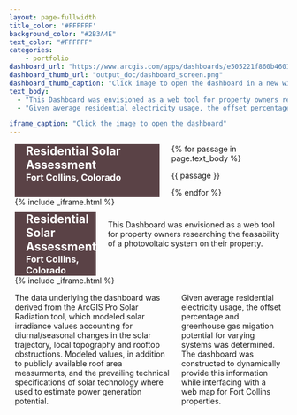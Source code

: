 ```yaml
---
layout: page-fullwidth 
title_color: '#FFFFFF'
background_color: "#2B3A4E"
text_color: "#FFFFFF"
categories:
    - portfolio
dashboard_url: "https://www.arcgis.com/apps/dashboards/e505221f860b46019c62a9c65a37ee75"
dashboard_thumb_url: "output_doc/dashboard_screen.png"
dashboard_thumb_caption: "Click image to open the dashboard in a new window"
text_body: 
  - "This Dashboard was envisioned as a web tool for property owners researching the feasability of a photovoltaic system on their property. The data underlying the dashboard was derived from the ArcGIS Pro Solar Radiation tool, which modeled solar irradiance values accounting for diurnal/seasonal changes in the solar trajectory, local topography and rooftop obstructions. Modeled values, in addition to publicly available roof area measurments, and the prevailing technical specifications of solar technology where used to estimate power generation potential."
  - "Given average residential electricity usage, the offset percentage and greenhouse gas migation potential for varying systems was determined. The dashboard was constructed to dynamically provide this information while interfacing with a web map for Fort Collins properties."  

iframe_caption: "Click the image to open the dashboard"
---
```


<style>
.container {
  margin: 10px
}
.title {
  background-color: #5A4246;
}

h2, h3 {
  color: #FFFFFF;
  padding-left: 20px;
  margin: 0px
}
</style>

<div class="container t20 hide-for-small-only">
  <div class="title_box medium-4 columns t20">
    <div class=title>    
      <h2>Residential Solar Assessment</h2>
      <h3>Fort Collins, Colorado</h3>
    </div>
    <div class="lead_txt t20">
      {% for passage in page.text_body %}
        <p class="font-size-h4">{{ passage }}</p>
      {% endfor %}
    </div>
  </div>
  <div class="iframe_box medium-8 columns t20">
    <!-- Include the iframe modal content -->
    {% include _iframe.html %}
  </div>
</div>

<div class="container t20 show-for-small-only">
  <div class="title_box small-12 columns t20">
    <div class=title>    
      <h2>Residential Solar Assessment</h2>
      <h3>Fort Collins, Colorado</h3>
    </div>
    <div class="lead_txt t20">
      <p class="font-size-h4">This Dashboard was envisioned as a web tool for property owners researching the feasability of a photovoltaic system on their property.</p>
    </div>
  </div>
  <div class="iframe_box small-12 columns t20">
    <!-- Include the iframe modal content -->
    {% include _iframe.html %}
  </div>
  <div class="body_txt small-12 columns t20">
    <p class="font-size-h4">The data underlying the dashboard was derived from the ArcGIS Pro Solar Radiation tool, which modeled solar irradiance values accounting for diurnal/seasonal changes in the solar trajectory, local topography and rooftop obstructions. Modeled values, in addition to publicly available roof area measurments, and the prevailing technical specifications of solar technology where used to estimate power generation potential.</p>
    <p class="font-size-h4">Given average residential electricity usage, the offset percentage and greenhouse gas migation potential for varying systems was determined. The dashboard was constructed to dynamically provide this information while interfacing with a web map for Fort Collins properties.</p>
  </div>
</div>